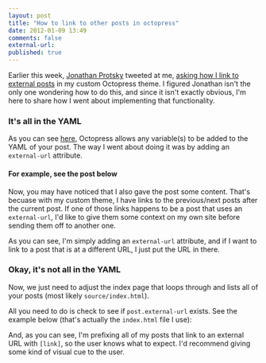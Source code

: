 ```yaml
---
layout: post
title: "How to link to other posts in octopress"
date: 2012-01-09 13:49
comments: false
external-url: 
published: true
---
```


Earlier this week, <a href="http://www.candlerblog.com/" target="_blank">Jonathan Protsky</a> tweeted at me, <a href="https://twitter.com/#!/poritsky/status/156436178650931200" target="_blank">asking how I link to external posts</a> in my custom Octopress theme. I figured Jonathan isn't the only one wondering how to do this, and since it isn't exactly obvious, I'm here to share how I went about implementing that functionality.

### It's all in the YAML

As you can see <a href="https://github.com/imathis/octopress/issues/119#issuecomment-1922504" target="_blank">here</a>, Octopress allows any variable(s) to be added to the YAML of your post. The way I went about doing it was by adding an `external-url` attribute.

#### For example, see the post below


<script src="https://gist.github.com/1584630.js"> </script>

Now, you may have noticed that I also gave the post some content. That's
becuase with my custom theme, I have links to the previous/next posts
after the current post. If one of those links happens to be a post that
uses an `external-url`, I'd like to give them some context on my own
site before sending them off to another one.

As you can see, I'm simply adding an `external-url` attribute, and if I
want to link to a post that is at a different URL, I just put the URL in
there.

### Okay, it's not all in the YAML

Now, we just need to adjust the index page that loops through and lists
all of your posts (most likely `source/index.html`).

All you need to do is check to see if `post.external-url` exists. See
the example below (that's actually the `index.html` file I use):

<script src="https://gist.github.com/1584645.js"> </script>

And, as you can see, I'm prefixing all of my posts that link to an
external URL with `[link]`, so the user knows what to expect. I'd
recommend giving some kind of visual cue to the user.

